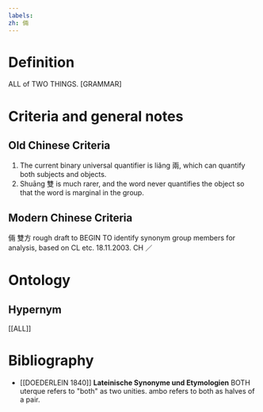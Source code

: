 ```yaml
---
labels: 
zh: 倆
---
```


# Definition
ALL of TWO THINGS. [GRAMMAR]
# Criteria and general notes
## Old Chinese Criteria
1. The current binary universal quantifier is liǎng 兩, which can quantify both subjects and objects.
2. Shuāng 雙 is much rarer, and the word never quantifies the object so that the word is marginal in the group.
## Modern Chinese Criteria
倆
雙方
rough draft to BEGIN TO identify synonym group members for analysis, based on CL etc. 18.11.2003. CH ／
# Ontology

## Hypernym
[[ALL]]
# Bibliography
- [[DOEDERLEIN 1840]]
**Lateinische Synonyme und Etymologien** 
BOTH
uterque refers to "both" as two unities.
ambo refers to both as halves of a pair.